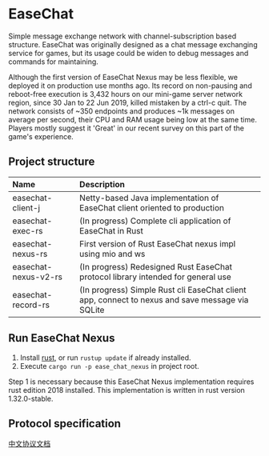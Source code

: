 # EaseChat

Simple message exchange network with channel-subscription based structure. 
EaseChat was originally designed as a chat message exchanging service for games, but its usage could be widen to debug messages
and commands for maintaining.

Although the first version of EaseChat Nexus may be less flexible, we deployed it on production use months ago. 
Its record on non-pausing and reboot-free execution is 3,432 hours on our mini-game server network region, since 30 Jan to 22 Jun 2019, killed mistaken by a ctrl-c quit. The network consists of ~350 endpoints and produces ~1k messages on average per second, their CPU and RAM usage being low at the same time. 
Players mostly suggest it 'Great' in our recent survey on this part of the game's experience.

## Project structure

| Name | Description |
|:----|:-----------|
| easechat-client-j | Netty-based Java implementation of EaseChat client oriented to production |
| easechat-exec-rs | (In progress) Complete cli application of EaseChat in Rust |
| easechat-nexus-rs | First version of Rust EaseChat nexus impl using mio and ws |
| easechat-nexus-v2-rs | (In progress) Redesigned Rust EaseChat protocol library intended for general use |
| easechat-record-rs | (In progress) Simple Rust cli EaseChat client app, connect to nexus and save message via SQLite | 

## Run EaseChat Nexus

1. Install [rust](https://rust-lang.org/), or run `rustup update` if already installed.
2. Execute `cargo run -p ease_chat_nexus` in project root.

Step 1 is necessary because this EaseChat Nexus implementation requires rust edition 2018 installed. 
This implementation is written in rust version 1.32.0-stable.

## Protocol specification

[中文协议文档](https://github.com/EaseCation/ease_chat/blob/master/protocol-zh.md)
